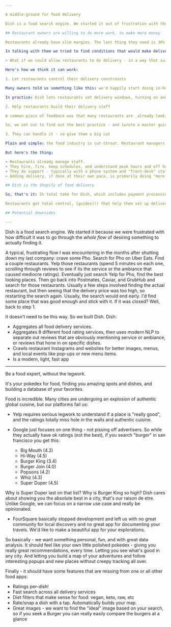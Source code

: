 ```yaml
---

A middle-ground for food delivery

Dish is a food search engine. We started it out of frustration with the flow of finding good food, and getting it delivered. In creating it, we talked to a ton of restaurants, and during COVID, we began noticing trends - in the real world, and in our conversations with restaurant owners.

## Restaurant owners are willing to do more work, to make more money

Restaurants already have slim margins. The last thing they need is 30% coming off the top for delivery.

In talking with them we tried to find conditions that would make delivery better for them. We started with a question:

> What if we could allow restaurants to do delivery - in a way that suits their needs - with far less overhead?

Here's how we think it can work:

1. Let restaurants control their delivery constraints

Many owners told us something like this: we'd happily start doing in-house delivery, but it's tricky to get right. If we had a lot more control over _availaibility_, we could make it work.

In practice: Dish lets restaurants set delivery windows, turning on and off their delivery availability as they please. They can have pre-order conditions, or next-day delivery. They can set more restrictive minimum orders.

2. Help restaurants build their delivery staff

A common piece of feedback was that many restaurants are _already looking to do their own delivery_, but it wasn't easy to figure out.

So, we set out to find out the best practice - and [wrote a master guide on how to hire, manage, and master setting up in-house delivery for restaurants]().

3. They can handle it - so give them a big cut

Plain and simple: the food industry is cut-throat. Restaurant managers are tired of getting ripped off, and they do get nickel and dimed at every step.

But here's the thing:

- Restaurants already manage staff.
- They hire, fire, keep schedules, and understand peak hours and off hours.
- They do support - typically with a phone system and "front-desk" staff
- Adding delivery, if done at their own pace, is primarily doing "more of the same", beyond insurance, order-processing, and some metis.

## Dish is the Shopify of food delivery

So, that's it: 5% total take for Dish, which includes payment processing fees. We provide a unified experience, with easy payment, search across every delivery service, and rock solid ratings that actually try and show you (down to the dish) what's good.

Restaurants get total control, [guides]() that help them set up delivery, and most importantly - a chance actually expand their business by keeping their earnings while still delivering their food.

## Potential downsides

---
```


Dish is a food search engine. We started it because we were frustrated with how difficult it was to go through the _whole flow_ of desiring something to actually finding it.

A typical, frustrating flow I was encountering in the months after shutting down my last company: crave some Pho. Search for Pho on Uber Eats. Find a couple restaurants. Yelp those restaurants (spend 5 minutes on each one, scrolling through reviews to see if its the service or the ambiance that caused mediocre ratings). Eventually just search Yelp for Pho, find the best looking places. Then go back into Postmates, Caviar, and GrubHub and search for those restaurants. Usually a few steps involved finding the actual restaurant, but then seeing that the delivery price was too high, so restarting the search again. Usually, the search would end early. I'd find some place that was good enough and stick with it. If it was closed? Well, back to step 1.

It doesn't need to be this way. So we built Dish. Dish:

- Aggregates all food delivery services.
- Aggregates 8 different food rating services, then uses modern NLP to separate out reviews that are obviously mentioning service or ambiance, or reviews that hone in on specific dishes.
- Crawls restaurant Instagrams and websites for better images, menus, and local events like pop-ups or new menu items.
- Is a modern, light, fast app

---

Be a food expert, without the legwork.

It's your pokedex for food, finding you amazing spots and dishes, and building a database of your favorites.

Food is incredible. Many cities are undergoing an explosion of authentic global cuisine, but our platforms fail us:

- Yelp requires serious legwork to understand if a place is "really good", and the ratings totally miss hole in the walls and authentic cuisine.

- Google just focuses on one thing - not pissing off advertisers. So while they actually have ok ratings (not the best), if you search "burger" in san francisco you get this:

  - Big Mouth (4.2)
  - Hi-Way (4.5)
  - Burger King (3.4)
  - Burger Join (4.0)
  - Popsons (4.2)
  - Whiz (4.3)
  - Super Duper (4.5)

Why is Super Duper last on that list? Why is Burger King so high? Dish cares about showing you the absolute best in a city, that's our raison de etre. Unlike Google, we can focus on a narrow use case and really be opinionated.

- FourSquare basically stopped development and left us with no great community for local discovery and no great app for documenting your travels. We'd like to make a beautiful app for your explorations.

So basically - we want something personal, fun, and with great data analysis. It should feel like your own little polished pokedex - giving you really great recommendations, every time. Letting you see what's good in any city. And letting you build a map of your adventures and follow interesting popups and new places without creepy tracking all over.

Finally - it should have some features that are missing from one or all other food apps:

- Ratings per-dish!
- Fast search across all delivery services
- Diet filters that make sense for food: vegan, keto, raw, etc
- Rate/snap a dish with a tap. Automatically builds your map.
- Great images - we want to find the "ideal" image based on your search, so if you seek a Burger you can really easily compare the burgers at a glance
